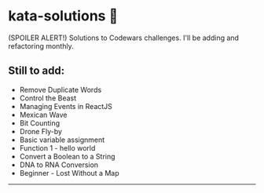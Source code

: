 # kata-solutions :scroll:
(SPOILER ALERT!) Solutions to Codewars challenges. I'll be adding and refactoring monthly.
## Still to add:
 - Remove Duplicate Words
 - Control the Beast
 - Managing Events in ReactJS
 - Mexican Wave
 - Bit Counting
 - Drone Fly-by
 - Basic variable assignment
 - Function 1 - hello world
 - Convert a Boolean to a String
 - DNA to RNA Conversion
 - Beginner - Lost Without a Map
 ____
 
